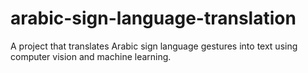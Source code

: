 # arabic-sign-language-translation
A project that translates Arabic sign language gestures into text using computer vision and machine learning.
